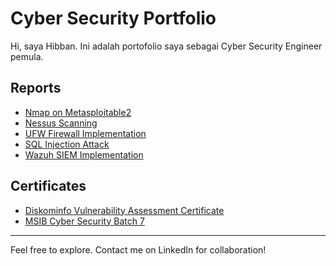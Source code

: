 # Cyber Security Portfolio

Hi, saya Hibban. Ini adalah portofolio saya sebagai Cyber Security Engineer pemula.

## Reports

- [Nmap on Metasploitable2](Reports/Nmap/nmap-report.md)
- [Nessus Scanning](Reports/Nessus/nessus-report.md)
- [UFW Firewall Implementation](Reports/UFW_Firewall_Rules/firewall-config.md)
- [SQL Injection Attack](Reports/SQL_Injection/sql-injection.md)
- [Wazuh SIEM Implementation](Reports/Wazuh/siem-lab-report.md)

## Certificates

- [Diskominfo Vulnerability Assessment Certificate](Certificate/Sertifikat_Vulnerability_Assessment.pdf)
- [MSIB Cyber Security Batch 7](Certificate/Sertifikat_MSIB_Batch7.png)

---

Feel free to explore. Contact me on LinkedIn for collaboration!
